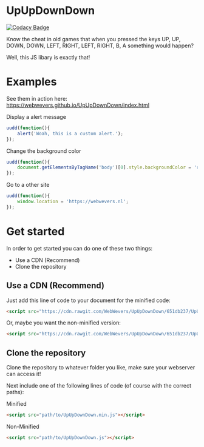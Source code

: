 # UpUpDownDown

[![Codacy Badge](https://api.codacy.com/project/badge/Grade/2b24c74ec2494bdabbc349d3efbb7399)](https://www.codacy.com/app/noahliedfilm/UpUpDownDown?utm_source=github.com&amp;utm_medium=referral&amp;utm_content=WebWevers/UpUpDownDown&amp;utm_campaign=Badge_Grade)

Know the cheat in old games that when you pressed the keys UP, UP, DOWN, DOWN, LEFT, RIGHT, LEFT, RIGHT, B, A something would happen?

Well, this JS libary is exactly that!

# Examples

See them in action here: https://webwevers.github.io/UpUpDownDown/index.html

Display a alert message

```javascript
uudd(function(){
    alert('Woah, this is a custom alert.');
});
```

Change the background color

```javascript
uudd(function(){
    document.getElementsByTagName('body')[0].style.backgroundColor = 'red';
});
```

Go to a other site

```javascript
uudd(function(){
    window.location = 'https://webwevers.nl';
});
```

# Get started

In order to get started you can do one of these two things:

- Use a CDN (Recommend)
- Clone the repository

## Use a CDN (Recommend)

Just add this line of code to your document for the minified code:
```html
<script src="https://cdn.rawgit.com/WebWevers/UpUpDownDown/651db237/UpUpDownDown.min.js"></script>
```
Or, maybe you want the non-minified version:
```html
<script src="https://cdn.rawgit.com/WebWevers/UpUpDownDown/651db237/UpUpDownDown.js"></script>
```

## Clone the repository

Clone the repository to whatever folder you like, make sure your webserver can access it!

Next include one of the following lines of code (of course with the correct paths):

Minified
```html
<script src="path/to/UpUpDownDown.min.js"></script>
```

Non-Minified
```html
<script src="path/to/UpUpDownDown.js"></script>
```
